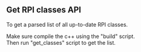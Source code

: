 <!-- # RPI class hour list API -->
<!-- Author: Yi Yang -->

<h2>
Get RPI classes API
</h2>
<p>To get a parsed list of all up-to-date RPI classes.</p>
<p>
Make sure compile the c++ using the "build" script.<br>
Then run "get_classes" script to get the list.
</p>
